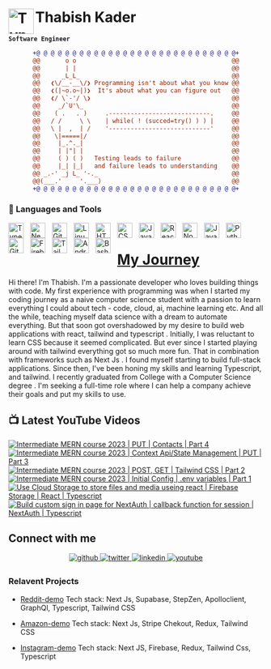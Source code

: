 # Thabish Kader <img align="left" alt="TypeScript" width="50px"  src="https://cdn.jsdelivr.net/gh/devicons/devicon/icons/coffeescript/coffeescript-original-wordmark.svg" />

**`Software Engineer`**

<div align="center">
  
```diff
+@ @ @ @ @ @ @ @ @ @ @ @ @ @ @ @ @ @ @ @ @ @ @ @ @ @ @ @+
@@       o o                                           @@
@@       | |                                           @@
@@      _L_L_                                          @@
@@   ❮\/__-__\/❯ Programming isn't about what you know @@
@@   ❮(|~o.o~|)❯  It's about what you can figure out   @@
@@   ❮/ \`-'/ \❯                                       @@
@@     _/`U'\_                                         @@
@@    ( .   . )     .----------------------------.     @@
@@   / /     \ \    | while( ! (succed=try() ) ) |     @@
@@   \ |  ,  | /    '----------------------------'     @@
@@    \|=====|/                                        @@
@@     |_.^._|                                         @@
@@     | |"| |                                         @@
@@     ( ) ( )   Testing leads to failure              @@
@@     |_| |_|   and failure leads to understanding    @@
@@ _.-' _j L_ '-._                                     @@
@@(___.'     '.___)                                    @@
+@ @ @ @ @ @ @ @ @ @ @ @ @ @ @ @ @ @ @ @ @ @ @ @ @ @ @ @+
```
  
</div>

### 🧰 Languages and Tools

<img align="left" alt="TypeScript" width="30px" style="padding-right:10px;" src="https://cdn.jsdelivr.net/gh/devicons/devicon/icons/typescript/typescript-plain.svg" />

<img align="left" alt="NextJS" width="30px" style="padding-right:10px;" src="https://cdn.jsdelivr.net/gh/devicons/devicon/icons/nextjs/nextjs-original.svg" />
<img align="left" alt="Git" width="30px" style="padding-right:10px;" src="https://cdn.jsdelivr.net/gh/devicons/devicon/icons/git/git-original.svg" />
<img align="left" alt="Linux" width="30px" style="padding-right:10px;" src="https://cdn.jsdelivr.net/gh/devicons/devicon/icons/linux/linux-original.svg" />
<img align="left" alt="HTML" width="30px" style="padding-right:10px;" src="https://cdn.jsdelivr.net/gh/devicons/devicon/icons/html5/html5-plain.svg" />
<img align="left" alt="CSS" width="30px" style="padding-right:10px;" src="https://cdn.jsdelivr.net/gh/devicons/devicon/icons/css3/css3-plain.svg" />
<img align="left" alt="JavaScript" width="30px" style="padding-right:10px;" src="https://cdn.jsdelivr.net/gh/devicons/devicon/icons/javascript/javascript-plain.svg" />
<img align="left" alt="React" width="30px" style="padding-right:10px;" src="https://cdn.jsdelivr.net/gh/devicons/devicon/icons/react/react-original.svg" />
<img align="left" alt="NodeJS" width="30px" style="padding-right:10px;" src="https://cdn.jsdelivr.net/gh/devicons/devicon/icons/nodejs/nodejs-original.svg" />
<img align="left" alt="Java" width="30px" style="padding-right:10px;" src="https://cdn.jsdelivr.net/gh/devicons/devicon/icons/java/java-original.svg"/>
<img align="left" alt="Python" width="30px" style="padding-right:10px;" src="https://cdn.jsdelivr.net/gh/devicons/devicon/icons/python/python-plain.svg" />

<img align="left" alt="GitHub" width="30px" style="padding-right:10px;" src="https://cdn.jsdelivr.net/gh/devicons/devicon/icons/github/github-original.svg" />
<img align="left" alt="Firebase" width="30px" style="padding-right:10px;" src="https://cdn.jsdelivr.net/gh/devicons/devicon/icons/firebase/firebase-plain-wordmark.svg" />
<img align="left" alt="Tailwind" width="30px" style="padding-right:10px;" src="https://cdn.jsdelivr.net/gh/devicons/devicon/icons/tailwindcss/tailwindcss-plain.svg" />
<img align="left" alt="AndroidStudio" width="30px" style="padding-right:10px;" src="https://cdn.jsdelivr.net/gh/devicons/devicon/icons/androidstudio/androidstudio-original.svg" />
<img align="left" alt="Bash" width="30px" style="padding-right:10px;" src="https://cdn.jsdelivr.net/gh/devicons/devicon/icons/bash/bash-original.svg" />
<br />

# [My Journey](https://my-portfolio-ivory-ten.vercel.app/)

Hi there! I'm Thabish. I'm a passionate developer who loves building
things with code. My first experience with programming
was when I started my coding journey as a naive computer
science student with a passion to learn everything I
could about tech - code, cloud, ai, machine learning
etc. And all the while, teaching myself data science
with a dream to automate everything. But that soon got
overshadowed by my desire to build web applications with react, tailwind and typescript
. Initially, I was reluctant to learn CSS because it
seemed complicated. But ever since I started playing
around with tailwind everything got so much more fun.
That in combination with frameworks such as Next Js . I
found myself starting to build full-stack applications.
Since then, I&apos;ve been honing my skills and learning
Typescript, and tailwind. I recently graduated from College with a
Computer Science degree
. I'm seeking a full-time role
where I can help a company achieve their goals and put
my skills to use.

## 📺 Latest YouTube Videos

<!-- BEGIN YOUTUBE-CARDS -->
[![Intermediate MERN course 2023 | PUT | Contacts |  Part 4](https://ytcards.demolab.com/?id=WizQLvPQO1w&title=Intermediate+MERN+course+2023+%7C+PUT+%7C+Contacts+%7C++Part+4&lang=en&timestamp=1674779408&background_color=%230d1117&title_color=%23ffffff&stats_color=%23dedede&width=250 "Intermediate MERN course 2023 | PUT | Contacts |  Part 4")](https://www.youtube.com/watch?v=WizQLvPQO1w)
[![Intermediate MERN course 2023 | Context Api/State Management | PUT | Part 3](https://ytcards.demolab.com/?id=RzmmHsnvZrQ&title=Intermediate+MERN+course+2023+%7C+Context+Api%2FState+Management+%7C+PUT+%7C+Part+3&lang=en&timestamp=1674417606&background_color=%230d1117&title_color=%23ffffff&stats_color=%23dedede&width=250 "Intermediate MERN course 2023 | Context Api/State Management | PUT | Part 3")](https://www.youtube.com/watch?v=RzmmHsnvZrQ)
[![Intermediate MERN course 2023 | POST, GET | Tailwind CSS | Part 2](https://ytcards.demolab.com/?id=_9PfwYAN-oM&title=Intermediate+MERN+course+2023+%7C+POST%2C+GET+%7C+Tailwind+CSS+%7C+Part+2&lang=en&timestamp=1673938808&background_color=%230d1117&title_color=%23ffffff&stats_color=%23dedede&width=250 "Intermediate MERN course 2023 | POST, GET | Tailwind CSS | Part 2")](https://www.youtube.com/watch?v=_9PfwYAN-oM)
[![Intermediate MERN course 2023 | Initial Config | .env variables | Part 1](https://ytcards.demolab.com/?id=Fx8m4-RMgMw&title=Intermediate+MERN+course+2023+%7C+Initial+Config+%7C+.env+variables+%7C+Part+1&lang=en&timestamp=1673569808&background_color=%230d1117&title_color=%23ffffff&stats_color=%23dedede&width=250 "Intermediate MERN course 2023 | Initial Config | .env variables | Part 1")](https://www.youtube.com/watch?v=Fx8m4-RMgMw)
[![Use Cloud Storage to store files and media useing react | Firebase Storage | React | Typescript](https://ytcards.demolab.com/?id=PInRa3AJ7sg&title=Use+Cloud+Storage+to+store+files+and+media+useing+react+%7C+Firebase+Storage+%7C+React+%7C+Typescript&lang=en&timestamp=1672965015&background_color=%230d1117&title_color=%23ffffff&stats_color=%23dedede&width=250 "Use Cloud Storage to store files and media useing react | Firebase Storage | React | Typescript")](https://www.youtube.com/watch?v=PInRa3AJ7sg)
[![Build custom sign in page for NextAuth | callback function for session | NextAuth | Typescript](https://ytcards.demolab.com/?id=-WZpodr-Enc&title=Build+custom+sign+in+page+for+NextAuth+%7C+callback+function+for+session+%7C+NextAuth+%7C+Typescript&lang=en&timestamp=1672413034&background_color=%230d1117&title_color=%23ffffff&stats_color=%23dedede&width=250 "Build custom sign in page for NextAuth | callback function for session | NextAuth | Typescript")](https://www.youtube.com/watch?v=-WZpodr-Enc)
<!-- END YOUTUBE-CARDS -->

## Connect with me

<div align="center">
<a href="https://github.com/Thabish-Kader/Thabish-Kader/" target="_blank">
<img src=https://img.shields.io/badge/github-%2324292e.svg?&style=for-the-badge&logo=github&logoColor=white alt=github style="margin-bottom: 5px;" />
</a>
<a href="https://twitter.com/DeveloperTak" target="_blank">
<img src=https://img.shields.io/badge/twitter-%2300acee.svg?&style=for-the-badge&logo=twitter&logoColor=white alt=twitter style="margin-bottom: 5px;" />
</a>
<a href="https://www.linkedin.com/in/thabish-a-kader-366447224/" target="_blank">
<img src=https://img.shields.io/badge/linkedin-%231E77B5.svg?&style=for-the-badge&logo=linkedin&logoColor=white alt=linkedin style="margin-bottom: 5px;" />
</a>
<a href="https://www.youtube.com/@developertak2634" target="_blank">
<img src=https://img.shields.io/badge/youtube-%2324292e.svg?&style=for-the-badge&logo=youtube&logoColor=red alt=youtube style="margin-bottom: 5px;" />
</a>
</div>

### Relavent Projects

-   [Reddit-demo](https://reddit-next-app.vercel.app/) Tech stack: Next Js, Supabase, StepZen, Apolloclient, GraphQl, Typescript, Tailwind CSS
-   [Amazon-demo](https://amazon-next-app-zqtc.vercel.app/) Tech stack: Next Js, Stripe Chekout, Redux, Tailwind CSS

-   [Instagram-demo](https://instagram-khaki-seven.vercel.app/) Tech stack: Next JS, Firebase, Redux, Tailwind Css, Typescript
